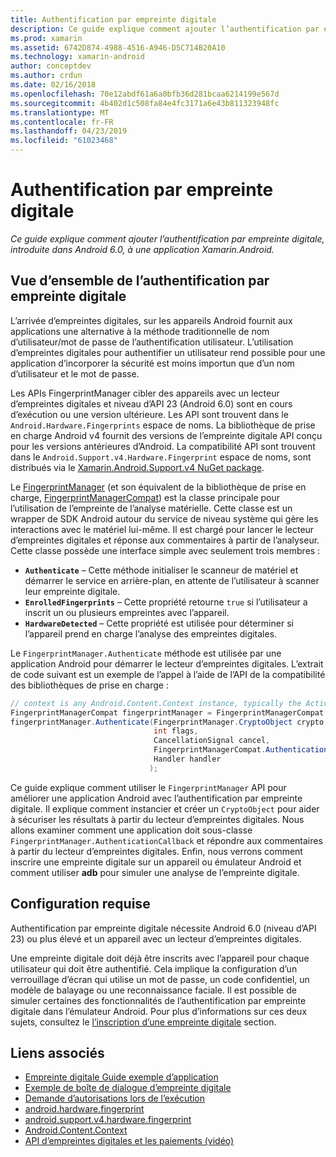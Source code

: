 ```yaml
---
title: Authentification par empreinte digitale
description: Ce guide explique comment ajouter l’authentification par empreinte digitale, introduite dans Android 6.0, à une application Xamarin.Android.
ms.prod: xamarin
ms.assetid: 6742D874-4988-4516-A946-D5C714B20A10
ms.technology: xamarin-android
author: conceptdev
ms.author: crdun
ms.date: 02/16/2018
ms.openlocfilehash: 70e12abdf61a6a0bfb36d281bcaa6214199e567d
ms.sourcegitcommit: 4b402d1c508fa84e4fc3171a6e43b811323948fc
ms.translationtype: MT
ms.contentlocale: fr-FR
ms.lasthandoff: 04/23/2019
ms.locfileid: "61023468"
---
```

# <a name="fingerprint-authentication"></a>Authentification par empreinte digitale

_Ce guide explique comment ajouter l’authentification par empreinte digitale, introduite dans Android 6.0, à une application Xamarin.Android._


## <a name="fingerprint-authentication-overview"></a>Vue d’ensemble de l’authentification par empreinte digitale

L’arrivée d’empreintes digitales, sur les appareils Android fournit aux applications une alternative à la méthode traditionnelle de nom d’utilisateur/mot de passe de l’authentification utilisateur. L’utilisation d’empreintes digitales pour authentifier un utilisateur rend possible pour une application d’incorporer la sécurité est moins importun que d’un nom d’utilisateur et le mot de passe.

Les APIs FingerprintManager cibler des appareils avec un lecteur d’empreintes digitales et niveau d’API 23 (Android 6.0) sont en cours d’exécution ou une version ultérieure. Les API sont trouvent dans le `Android.Hardware.Fingerprints` espace de noms. La bibliothèque de prise en charge Android v4 fournit des versions de l’empreinte digitale API conçu pour les versions antérieures d’Android. La compatibilité API sont trouvent dans le `Android.Support.v4.Hardware.Fingerprint` espace de noms, sont distribués via le [Xamarin.Android.Support.v4 NuGet package](https://www.nuget.org/packages/Xamarin.Android.Support.v4/).

Le [FingerprintManager](https://developer.android.com/reference/android/hardware/fingerprint/FingerprintManager.html) (et son équivalent de la bibliothèque de prise en charge, [FingerprintManagerCompat](https://developer.android.com/reference/android/support/v4/hardware/fingerprint/FingerprintManagerCompat.html)) est la classe principale pour l’utilisation de l’empreinte de l’analyse matérielle. Cette classe est un wrapper de SDK Android autour du service de niveau système qui gère les interactions avec le matériel lui-même. Il est chargé pour lancer le lecteur d’empreintes digitales et réponse aux commentaires à partir de l’analyseur. Cette classe possède une interface simple avec seulement trois membres :

* **`Authenticate`** &ndash; Cette méthode initialiser le scanneur de matériel et démarrer le service en arrière-plan, en attente de l’utilisateur à scanner leur empreinte digitale.
* **`EnrolledFingerprints`** &ndash; Cette propriété retourne `true` si l’utilisateur a inscrit un ou plusieurs empreintes avec l’appareil.
* **`HardwareDetected`** &ndash; Cette propriété est utilisée pour déterminer si l’appareil prend en charge l’analyse des empreintes digitales.

Le `FingerprintManager.Authenticate` méthode est utilisée par une application Android pour démarrer le lecteur d’empreintes digitales. L’extrait de code suivant est un exemple de l’appel à l’aide de l’API de la compatibilité des bibliothèques de prise en charge :

```csharp
// context is any Android.Content.Context instance, typically the Activity 
FingerprintManagerCompat fingerprintManager = FingerprintManagerCompat.From(context);
fingerprintManager.Authenticate(FingerprintManager.CryptoObject crypto,
                                int flags,
                                CancellationSignal cancel,
                                FingerprintManagerCompat.AuthenticationCallback callback,
                                Handler handler
                               );
```

Ce guide explique comment utiliser le `FingerprintManager` API pour améliorer une application Android avec l’authentification par empreinte digitale. Il explique comment instancier et créer un `CryptoObject` pour aider à sécuriser les résultats à partir du lecteur d’empreintes digitales. Nous allons examiner comment une application doit sous-classe `FingerprintManager.AuthenticationCallback` et répondre aux commentaires à partir du lecteur d’empreintes digitales. Enfin, nous verrons comment inscrire une empreinte digitale sur un appareil ou émulateur Android et comment utiliser **adb** pour simuler une analyse de l’empreinte digitale.

## <a name="requirements"></a>Configuration requise

Authentification par empreinte digitale nécessite Android 6.0 (niveau d’API 23) ou plus élevé et un appareil avec un lecteur d’empreintes digitales. 

Une empreinte digitale doit déjà être inscrits avec l’appareil pour chaque utilisateur qui doit être authentifié. Cela implique la configuration d’un verrouillage d’écran qui utilise un mot de passe, un code confidentiel, un modèle de balayage ou une reconnaissance faciale. Il est possible de simuler certaines des fonctionnalités de l’authentification par empreinte digitale dans l’émulateur Android.  Pour plus d’informations sur ces deux sujets, consultez le [l’inscription d’une empreinte digitale](enrolling-fingerprint.md) section. 






## <a name="related-links"></a>Liens associés

- [Empreinte digitale Guide exemple d’application](https://developer.xamarin.com/samples/monodroid/FingerprintGuide/)
- [Exemple de boîte de dialogue d’empreinte digitale](https://developer.xamarin.com/samples/monodroid/android-m/FingerprintDialog/)
- [Demande d’autorisations lors de l’exécution](https://developer.android.com/training/permissions/requesting.html)
- [android.hardware.fingerprint](https://developer.android.com/reference/android/hardware/fingerprint/package-summary.html)
- [android.support.v4.hardware.fingerprint](https://developer.android.com/reference/android/support/v4/hardware/fingerprint/package-summary.html)
- [Android.Content.Context](https://developer.xamarin.com/api/type/Android.Content.Context/)
- [API d’empreintes digitales et les paiements (vidéo)](https://youtu.be/VOn7VrTRlA4)
